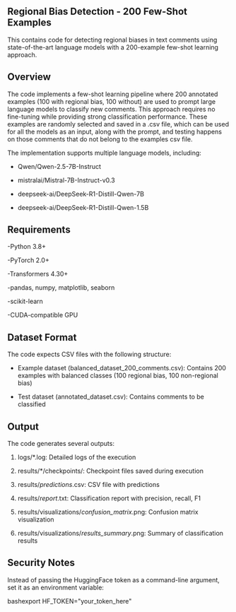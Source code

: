 ## Regional Bias Detection - 200 Few-Shot Examples

This contains code for detecting regional biases in text comments using state-of-the-art language models with a 200-example few-shot learning approach.

## Overview
The code implements a few-shot learning pipeline where 200 annotated examples (100 with regional bias, 100 without) are used to prompt large language models to classify new comments. This approach requires no fine-tuning while providing strong classification performance. These examples are randomly selected and saved in a .csv file, which can be used for all the models as an input, along with the prompt, and testing happens on those comments that do not belong to the examples csv file.

The implementation supports multiple language models, including:

- Qwen/Qwen-2.5-7B-Instruct
  
- mistralai/Mistral-7B-Instruct-v0.3
  
- deepseek-ai/DeepSeek-R1-Distill-Qwen-7B
  
- deepseek-ai/DeepSeek-R1-Distill-Qwen-1.5B

## Requirements

-Python 3.8+

-PyTorch 2.0+

-Transformers 4.30+

-pandas, numpy, matplotlib, seaborn

-scikit-learn

-CUDA-compatible GPU

## Dataset Format

The code expects CSV files with the following structure:

- Example dataset (balanced_dataset_200_comments.csv): Contains 200 examples with balanced classes (100 regional bias, 100 non-regional bias)

- Test dataset (annotated_dataset.csv): Contains comments to be classified

## Output

The code generates several outputs:

1. logs/*.log: Detailed logs of the execution
   
2. results/*/checkpoints/: Checkpoint files saved during execution
   
3. results/*_predictions_*.csv: CSV file with predictions
   
4. results/*_report_*.txt: Classification report with precision, recall, F1
   
5. results/visualizations/*_confusion_matrix_*.png: Confusion matrix visualization
   
6. results/visualizations/*_results_summary_*.png: Summary of classification results

## Security Notes

Instead of passing the HuggingFace token as a command-line argument, set it as an environment variable:

bashexport HF_TOKEN="your_token_here"
